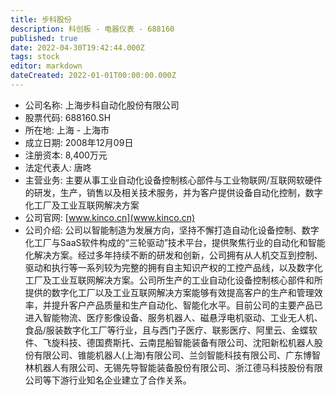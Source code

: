 ```yaml
---
title: 步科股份
description: 科创板 - 电器仪表 - 688160
published: true
date: 2022-04-30T19:42:44.000Z
tags: stock
editor: markdown
dateCreated: 2022-01-01T00:00:00.000Z
---
```


- 公司名称: 上海步科自动化股份有限公司
- 股票代码: 688160.SH
- 所在地: 上海 - 上海市
- 成立日期: 2008年12月09日
- 注册资本: 8,400万元
- 法定代表人: 唐咚
- 主营业务: 主要从事工业自动化设备控制核心部件与工业物联网/互联网软硬件的研发，生产，销售以及相关技术服务，并为客户提供设备自动化控制，数字化工厂及工业互联网解决方案
- 公司官网: [www.kinco.cn](www.kinco.cn)
- 公司介绍: 公司以智能制造为发展方向，坚持不懈打造自动化设备控制、数字化工厂与SaaS软件构成的“三轮驱动”技术平台，提供聚焦行业的自动化和智能化解决方案。经过多年持续不断的研发和创新，公司拥有从人机交互到控制、驱动和执行等一系列较为完整的拥有自主知识产权的工控产品线，以及数字化工厂及工业互联网解决方案。公司所生产的工业自动化设备控制核心部件和所提供的数字化工厂以及工业互联网解决方案能够有效提高客户的生产和管理效率，并提升客户产品质量和生产自动化、智能化水平。目前公司的主要产品已进入智能物流、医疗影像设备、服务机器人、磁悬浮电机驱动、工业无人机、食品/服装数字化工厂等行业，且与西门子医疗、联影医疗、阿里云、金蝶软件、飞旋科技、德国费斯托、云南昆船智能装备有限公司、沈阳新松机器人股份有限公司、锥能机器人(上海)有限公司、兰剑智能科技有限公司、广东博智林机器人有限公司、无锡先导智能装备股份有限公司、浙江德马科技股份有限公司等下游行业知名企业建立了合作关系。


